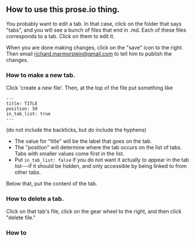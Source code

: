 ## How to use this prose.io thing.

You probably want to edit a tab. In that case, click on the folder that says "tabs", and you will see a bunch of files that end in .md. Each of these files corresponds to a tab. Click on them to edit it.

When you are done making changes, click on the "save" icon to the right. Then email richard.marmorstein@gmail.com to tell him to publish the changes.

### How to make a new tab.
Click 'create a new file'. Then, at the top of the file put something like

```
---
title: TITLE
position: 50
in_tab_list: true
---
```
(do not include the backticks, but do include the hyphens)

* The value for "title" will be the label that goes on the tab.
* The "position" will determine where the tab occurs on the list of tabs. Tabs with smaller values come first in the list.
* Put `in_tab_list: false` if you do not want it actually to appear in the tab list---if it should be hidden, and only
accessible by being linked to from other tabs.

Below that, put the content of the tab.

### How to delete a tab.

Click on that tab's file, click on the gear wheel to the right, and then click "delete file."

### How to
